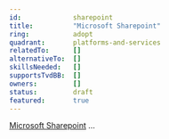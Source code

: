 ```yaml
---
id:				sharepoint
title:       	"Microsoft Sharepoint"
ring:        	adopt
quadrant:    	platforms-and-services
relatedTo:		[]
alternativeTo:	[]
skillsNeeded:	[]
supportsTvdBB:	[]
owners:         [] 
status:			draft
featured:       true
---
```


[Microsoft Sharepoint](https://www.microsoft.com/en-us/microsoft-365/sharepoint/collaboration) ... 